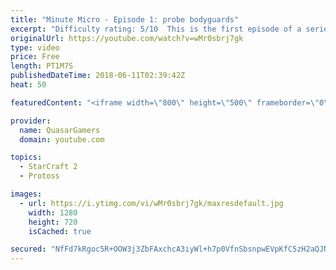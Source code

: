 ```yaml
---
title: "Minute Micro - Episode 1: probe bodyguards"
excerpt: "Difficulty rating: 5/10  This is the first episode of a series of 1-minute videos explaining how to perform common micro techniques. This episode is on probe/zealot micro  twitch.tv/Quasarprintf"
originalUrl: https://youtube.com/watch?v=wMr0sbrj7gk
type: video
price: Free
length: PT1M7S
publishedDateTime: 2018-06-11T02:39:42Z
heat: 50

featuredContent: "<iframe width=\"800\" height=\"500\" frameborder=\"0\" src=\"https://www.youtube.com/embed/wMr0sbrj7gk\" allow=\"accelerometer; autoplay; encrypted-media; gyroscope; picture-in-picture\" allowfullscreen></iframe>"

provider:
  name: QuasarGamers
  domain: youtube.com

topics:
  - StarCraft 2
  - Protoss

images:
  - url: https://i.ytimg.com/vi/wMr0sbrj7gk/maxresdefault.jpg
    width: 1280
    height: 720
    isCached: true

secured: "NfFd7kRgoc5R+OOW3j3ZbFAxchcA3iyWl+h7p0VfnSbsnpwEVpKfC5zH2aQJNUTa63Fc7aGpbeWyX4ndSjOC5g27YHUuDqbjLhonyukvqHCDb5zF/SkDmhMWJbqmUQWM0Q17ucosTiUzsJ7uzMRPxIi3gN1FZ/6I4DmaR47JxSaB5sbEC8ZhiONM+BAZDC8XsRVPjfBxfyY6FCDtlbFpKdv7a/Otr+dmD3oFktIMbe4584rDTrrLFpZFkuD3ee99EoevO8p8C3vya9dPya7TzJJd2+SxxCkEVTjGBQF6vlo4YQpqlGkbQVP2JvnL4bM2fNS4jVIoSIjVQ3CAdnIwoePQGiRC4Dcex8tCXpTMDrMuKsfk0klEgM6zz7+ucxjnrert7VBXWN9JD7CcB4ZkFTP3yIk4hfNjYcGFUdf7Nnc=;OA6T/rlaR5eXuRGt7SGAgQ=="
---
```


